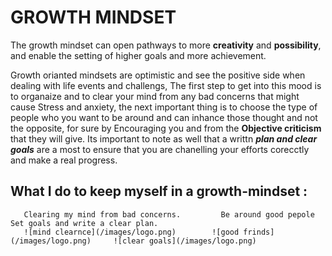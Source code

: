 # GROWTH MINDSET
 The growth mindset can open pathways to more **creativity** and **possibility**, and enable the setting of higher goals and more achievement.
 
 Growth orianted mindsets are optimistic and see the positive side when dealing with life events and challengs, The first step to get into this mood is to organaize and to clear your mind from any bad concerns that might cause Stress and anxiety, the next important thing is to choose the type of people who you want to be around and can inhance those thought and not the opposite, for sure by Encouraging you and from the **Objective criticism**  that they will give. Its important to note as well that a writtn ***plan and clear goals*** are a most to ensure that you are chanelling your efforts corecctly and make a real progress. 
 
 ##    What I do to keep myself in a growth-mindset : 
      
      
       Clearing my mind from bad concerns.         Be around good pepole            Set goals and write a clear plan. 
       ![mind clearnce](/images/logo.png)        ![good frinds](/images/logo.png)     ![clear goals](/images/logo.png)


